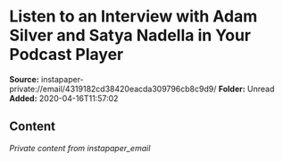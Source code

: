 # Listen to an Interview with Adam Silver and Satya Nadella in Your Podcast Player

**Source:** instapaper-private://email/4319182cd38420eacda309796cb8c9d9/
**Folder:** Unread
**Added:** 2020-04-16T11:57:02




## Content
*Private content from instapaper_email*
